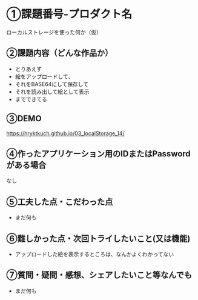 # ①課題番号-プロダクト名

ローカルストレージを使った何か（仮）

## ②課題内容（どんな作品か）

- とりあえず
- 絵をアップロードして、
- それをBASE64にして保存して
- それを読み出して絵として表示
- までできてる

## ③DEMO

https://hryktkuch.github.io/03_localStorage_14/

## ④作ったアプリケーション用のIDまたはPasswordがある場合

なし

## ⑤工夫した点・こだわった点

- まだ何も

## ⑥難しかった点・次回トライしたいこと(又は機能)

- アップロードした絵を表示するところは、なんかよくわかってない

## ⑦質問・疑問・感想、シェアしたいこと等なんでも

- まだ何も
